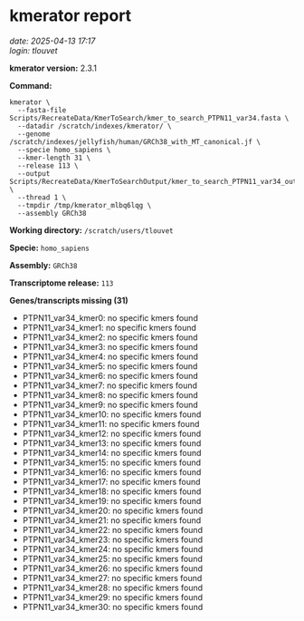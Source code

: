 # kmerator report
*date: 2025-04-13 17:17*  
*login: tlouvet*

**kmerator version:** 2.3.1

**Command:**

```
kmerator \
  --fasta-file Scripts/RecreateData/KmerToSearch/kmer_to_search_PTPN11_var34.fasta \
  --datadir /scratch/indexes/kmerator/ \
  --genome /scratch/indexes/jellyfish/human/GRCh38_with_MT_canonical.jf \
  --specie homo_sapiens \
  --kmer-length 31 \
  --release 113 \
  --output Scripts/RecreateData/KmerToSearchOutput/kmer_to_search_PTPN11_var34_output \
  --thread 1 \
  --tmpdir /tmp/kmerator_mlbq6lqg \
  --assembly GRCh38
```

**Working directory:** `/scratch/users/tlouvet`

**Specie:** `homo_sapiens`

**Assembly:** `GRCh38`

**Transcriptome release:** `113`



**Genes/transcripts missing (31)**

- PTPN11_var34_kmer0: no specific kmers found
- PTPN11_var34_kmer1: no specific kmers found
- PTPN11_var34_kmer2: no specific kmers found
- PTPN11_var34_kmer3: no specific kmers found
- PTPN11_var34_kmer4: no specific kmers found
- PTPN11_var34_kmer5: no specific kmers found
- PTPN11_var34_kmer6: no specific kmers found
- PTPN11_var34_kmer7: no specific kmers found
- PTPN11_var34_kmer8: no specific kmers found
- PTPN11_var34_kmer9: no specific kmers found
- PTPN11_var34_kmer10: no specific kmers found
- PTPN11_var34_kmer11: no specific kmers found
- PTPN11_var34_kmer12: no specific kmers found
- PTPN11_var34_kmer13: no specific kmers found
- PTPN11_var34_kmer14: no specific kmers found
- PTPN11_var34_kmer15: no specific kmers found
- PTPN11_var34_kmer16: no specific kmers found
- PTPN11_var34_kmer17: no specific kmers found
- PTPN11_var34_kmer18: no specific kmers found
- PTPN11_var34_kmer19: no specific kmers found
- PTPN11_var34_kmer20: no specific kmers found
- PTPN11_var34_kmer21: no specific kmers found
- PTPN11_var34_kmer22: no specific kmers found
- PTPN11_var34_kmer23: no specific kmers found
- PTPN11_var34_kmer24: no specific kmers found
- PTPN11_var34_kmer25: no specific kmers found
- PTPN11_var34_kmer26: no specific kmers found
- PTPN11_var34_kmer27: no specific kmers found
- PTPN11_var34_kmer28: no specific kmers found
- PTPN11_var34_kmer29: no specific kmers found
- PTPN11_var34_kmer30: no specific kmers found

